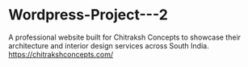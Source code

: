 # Wordpress-Project---2
A professional website built for Chitraksh Concepts to showcase their architecture and interior design services across South India. https://chitrakshconcepts.com/
